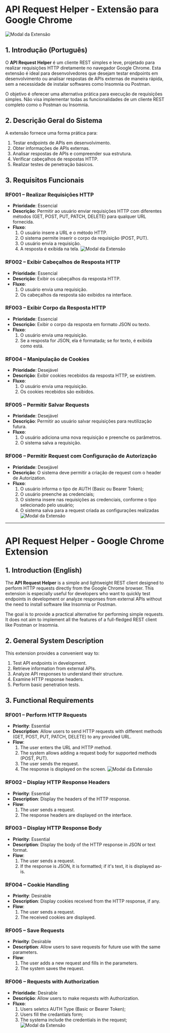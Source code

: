 # API Request Helper - Extensão para Google Chrome

![Modal da Extensão](./images/1.png)

## 1. Introdução (Português)
O **API Request Helper** é um cliente REST simples e leve, projetado para realizar requisições HTTP diretamente no navegador Google Chrome. Esta extensão é ideal para desenvolvedores que desejam testar endpoints em desenvolvimento ou analisar respostas de APIs externas de maneira rápida, sem a necessidade de instalar softwares como Insomnia ou Postman.

O objetivo é oferecer uma alternativa prática para execução de requisições simples. Não visa implementar todas as funcionalidades de um cliente REST completo como o Postman ou Insomnia.

## 2. Descrição Geral do Sistema
A extensão fornece uma forma prática para:
1. Testar endpoints de APIs em desenvolvimento.
2. Obter informações de APIs externas.
3. Analisar respostas de APIs e compreender sua estrutura.
4. Verificar cabeçalhos de respostas HTTP.
5. Realizar testes de penetração básicos.

## 3. Requisitos Funcionais

### RF001 – Realizar Requisições HTTP
- **Prioridade**: Essencial  
- **Descrição**: Permitir ao usuário enviar requisições HTTP com diferentes métodos (GET, POST, PUT, PATCH, DELETE) para qualquer URL fornecida.  
- **Fluxo**:
  1. O usuário insere a URL e o método HTTP.
  2. O sistema permite inserir o corpo da requisição (POST, PUT).
  3. O usuário envia a requisição.
  4. A resposta é exibida na tela.
![Modal da Extensão](./images/3.png)
### RF002 – Exibir Cabeçalhos de Resposta HTTP
- **Prioridade**: Essencial  
- **Descrição**: Exibir os cabeçalhos da resposta HTTP.  
- **Fluxo**:
  1. O usuário envia uma requisição.
  2. Os cabeçalhos da resposta são exibidos na interface.

### RF003 – Exibir Corpo da Resposta HTTP
- **Prioridade**: Essencial  
- **Descrição**: Exibir o corpo da resposta em formato JSON ou texto.  
- **Fluxo**:
  1. O usuário envia uma requisição.
  2. Se a resposta for JSON, ela é formatada; se for texto, é exibida como está.

### RF004 – Manipulação de Cookies
- **Prioridade**: Desejável  
- **Descrição**: Exibir cookies recebidos da resposta HTTP, se existirem.  
- **Fluxo**:
  1. O usuário envia uma requisição.
  2. Os cookies recebidos são exibidos.

### RF005 – Permitir Salvar Requests
- **Prioridade**: Desejável  
- **Descrição**: Permitir ao usuário salvar requisições para reutilização futura.  
- **Fluxo**:
  1. O usuário adiciona uma nova requisição e preenche os parâmetros.
  2. O sistema salva a requisição.

### RF006 – Permitir Request com Configuração de Autorização
- **Prioridade**: Desejável  
- **Descrição**: O sistema deve permitir a criação de request com o header de Autorization.
- **Fluxo**:
  1.	O usuário informa o tipo de AUTH (Basic ou Bearer Token);
  2.	O usuário preenche as credenciais;
  3.	O sistema insere nas requisições as credenciais, conforme o tipo selecionado pelo usuário;
  4.	O sistema salva para a request criada as configurações realizadas
![Modal da Extensão](./images/8.png)
---
# API Request Helper - Google Chrome Extension

## 1. Introduction (English)
The **API Request Helper** is a simple and lightweight REST client designed to perform HTTP requests directly from the Google Chrome browser. This extension is especially useful for developers who want to quickly test endpoints in development or analyze responses from external APIs without the need to install software like Insomnia or Postman.

The goal is to provide a practical alternative for performing simple requests. It does not aim to implement all the features of a full-fledged REST client like Postman or Insomnia.

## 2. General System Description
This extension provides a convenient way to:
1. Test API endpoints in development.
2. Retrieve information from external APIs.
3. Analyze API responses to understand their structure.
4. Examine HTTP response headers.
5. Perform basic penetration tests.

## 3. Functional Requirements

### RF001 – Perform HTTP Requests
- **Priority**: Essential  
- **Description**: Allow users to send HTTP requests with different methods (GET, POST, PUT, PATCH, DELETE) to any provided URL.  
- **Flow**:
  1. The user enters the URL and HTTP method.
  2. The system allows adding a request body for supported methods (POST, PUT).
  3. The user sends the request.
  4. The response is displayed on the screen.
![Modal da Extensão](./images/3.png)
### RF002 – Display HTTP Response Headers
- **Priority**: Essential  
- **Description**: Display the headers of the HTTP response.  
- **Flow**:
  1. The user sends a request.
  2. The response headers are displayed on the interface.

### RF003 – Display HTTP Response Body
- **Priority**: Essential  
- **Description**: Display the body of the HTTP response in JSON or text format.  
- **Flow**:
  1. The user sends a request.
  2. If the response is JSON, it is formatted; if it's text, it is displayed as-is.

### RF004 – Cookie Handling
- **Priority**: Desirable  
- **Description**: Display cookies received from the HTTP response, if any.  
- **Flow**:
  1. The user sends a request.
  2. The received cookies are displayed.

### RF005 – Save Requests
- **Priority**: Desirable  
- **Description**: Allow users to save requests for future use with the same parameters.  
- **Flow**:
  1. The user adds a new request and fills in the parameters.
  2. The system saves the request.
 
### RF006 – Requests with Authorization
- **Prioridade**: Desirable  
- **Descrição**: Allow users to make requests with Authorization.
- **Fluxo**:
  1.	Users seletcs AUTH Type (Basic or Bearer Token);
  2.	Users fill the credantials form;
  3.	The systema include the credentials in the request;
![Modal da Extensão](./images/8.png)
